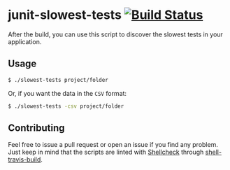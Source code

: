 junit-slowest-tests [![Build Status](https://travis-ci.org/caarlos0/junit-slowest-tests.svg?branch=master)](https://travis-ci.org/caarlos0/junit-slowest-tests)
===================

After the build, you can use this script to discover the slowest tests
in your application.

## Usage

```bash
$ ./slowest-tests project/folder
```

Or, if you want the data in the `CSV` format:

```bash
$ ./slowest-tests -csv project/folder
```

## Contributing

Feel free to issue a pull request or open an issue if you find any problem.
Just keep in mind that the scripts are linted with
[Shellcheck](https://github.com/koalaman/shellcheck) through
[shell-travis-build](https://github.com/caarlos0/shell-travis-build).
